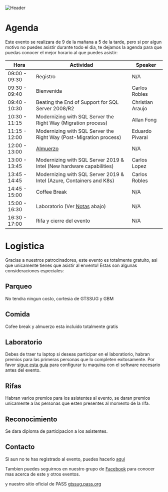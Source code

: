 ![Header](images/header.jpg)

# Agenda

Este evento se realizara de 9 de la mañana a 5 de la tarde, pero si por algun motivo no puedes asistir durante todo el dia, te dejamos
la agenda para que puedas conocer el mejor horario al que puedes asistir:

Hora | Actividad | Speaker
--- | --- | --- 
09:00 - 09:30 | Registro | N/A
09:30 - 09:40 | Bienvenida | Carlos Robles
09:40 - 10:30 | Beating the End of Support for SQL Server 2008/R2 | Christian Araujo
10:30 - 11:15 | Modernizing with SQL Server the Right Way (Migration process) | Allan Fong
11:15 - 12:00 | Modernizing with SQL Server the Right Way (Post-Migration process) | Eduardo Pivaral
12:00 - 13:00 | [Almuerzo](#Comida) | N/A
13:00 - 13:45 | Modernizing with SQL Server 2019 & Intel (New hardware capabilities) | Carlos Lopez
13:45 - 14:45 | Modernizing with SQL Server 2019 & Intel (Azure, Containers and K8s) | Carlos Robles
14:45 - 15:00 | Coffee Break | N/A
15:00 - 16:30 | Laboratorio (Ver [Notas](agenda.md#notas)  abajo) | N/A
16:30 - 17:00 | Rifa y cierre del evento | N/A


# Logistica

Gracias a nuestros patrocinadores, este evento es totalmente gratuito, asi que unicamente tienes que asistir al envento!
Estas son algunas consideraciones especiales:

## Parqueo
No tendra ningun costo, cortesia de GTSSUG y GBM

## Comida
Cofee break y almuerzo esta incluido totalmente gratis

## Laboratorio
Debes de traer tu laptop si deseas participar en el laboratiorio, habran premios para las primeras personas 
que lo completen exitosamente.
Por favor [sigue esta guia](README.md) para configurar tu maquina con el software necesario antes del evento.

## Rifas
Habran varios premios para los asistentes al evento, se daran premios unicamente a las personas que esten presentes al momento
de la rifa.

## Reconocimiento
Se dara diploma de participacion a los asistentes.

## Contacto

Si aun no te has registrado al evento, puedes hacerlo [aqui](https://www.eventbrite.ca/e/modern-migration-tour-2019-guatemala-tickets-61944098466)

Tambien puedes seguirnos en nuestro grupo de [Facebook](https://www.facebook.com/groups/gtssug/) para conocer mas acerca de este y otros eventos.

y nuestro sitio oficial de PASS [gtssug.pass.org](https://gtssug.pass.org/default.aspx)


